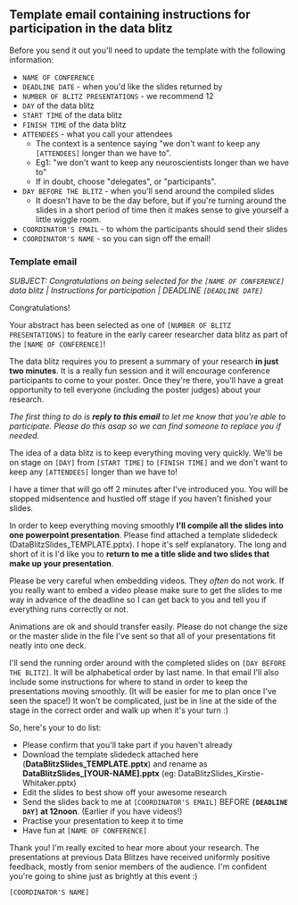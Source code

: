 ## Template email containing instructions for participation in the data blitz

Before you send it out you'll need to update the template with the following information:

* `NAME OF CONFERENCE`
* `DEADLINE DATE` - when you'd like the slides returned by
* `NUMBER OF BLITZ PRESENTATIONS` - we recommend 12
* `DAY` of the data blitz
* `START TIME` of the data blitz
* `FINISH TIME` of the data blitz
* `ATTENDEES` - what you call your attendees
  * The context is a sentence saying "we don't want to keep any `[ATTENDEES]` longer than we have to".
  * Eg1: "we don't want to keep any neuroscientists longer than we have to"
  * If in doubt, choose "delegates", or "participants".
* `DAY BEFORE THE BLITZ` - when you'll send around the compiled slides
  * It doesn't have to be the day before, but if you're turning around the slides in a short period of time then it makes sense to give yourself a little wiggle room.
* `COORDINATOR'S EMAIL` - to whom the participants should send their slides
* `COORDINATOR'S NAME` - so you can sign off the email!

### Template email

*SUBJECT: Congratulations on being selected for the `[NAME OF CONFERENCE]` data blitz | Instructions for participation | DEADLINE `[DEADLINE DATE]`*

Congratulations!

Your abstract has been selected as one of `[NUMBER OF BLITZ PRESENTATIONS]` to feature in the early career researcher data blitz as part of the `[NAME OF CONFERENCE]`!

The data blitz requires you to present a summary of your research **in just two minutes**. It is a really fun session and it will encourage conference participants to come to your poster. Once they're there, you'll have a great opportunity to tell everyone (including the poster judges) about your research.

*The first thing to do is **reply to this email** to let me know that you're able to participate. Please do this asap so we can find someone to replace you if needed.*

The idea of a data blitz is to keep everything moving very quickly. We'll be on stage on `[DAY]` from `[START TIME]` to `[FINISH TIME]` and we don't want to keep any `[ATTENDEES]` longer than we have to!

I have a timer that will go off 2 minutes after I've introduced you. You will be stopped midsentence and hustled off stage if you haven't finished your slides.

In order to keep everything moving smoothly **I'll compile all the slides into one powerpoint presentation**. Please find attached a template slidedeck (DataBlitzSlides_TEMPLATE.pptx). I hope it's self explanatory. The long and short of it is I'd like you to **return to me a title slide and two slides that make up your presentation**.

Please be very careful when embedding videos. They *often* do not work. If you really want to embed a video please make sure to get the slides to me way in advance of the deadline so I can get back to you and tell you if everything runs correctly or not.

Animations are ok and should transfer easily. Please do not change the size or the master slide in the file I've sent so that all of your presentations fit neatly into one deck.

I'll send the running order around with the completed slides on `[DAY BEFORE THE BLITZ]`. It will be alphabetical order by last name. In that email I'll also include some instructions for where to stand in order to keep the presentations moving smoothly. (It will be easier for me to plan once I've seen the space!) It won't be complicated, just be in line at the side of the stage in the correct order and walk up when it's your turn :)

So, here's your to do list:

* Please confirm that you'll take part if you haven't already
* Download the template slidedeck attached here (**DataBlitzSlides_TEMPLATE.pptx**) and rename as **DataBlitzSlides_[YOUR-NAME].pptx** (eg: DataBlitzSlides_Kirstie-Whitaker.pptx)
* Edit the slides to best show off your awesome research
* Send the slides back to me at `[COORDINATOR'S EMAIL]` BEFORE **`[DEADLINE DAY]` at 12noon**. (Earlier if you have videos!)
* Practise your presentation to keep it to time
* Have fun at `[NAME OF CONFERENCE]`

Thank you! I'm really excited to hear more about your research. The presentations at previous Data Blitzes have received uniformly positive feedback, mostly from senior members of the audience. I'm confident you're going to shine just as brightly at this event :)

`[COORDINATOR'S NAME]`

